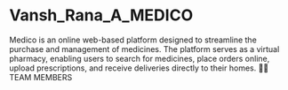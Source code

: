 # Vansh_Rana_A_MEDICO 
Medico is an online web-based platform designed to streamline the purchase and management of medicines. The platform serves as a virtual pharmacy, enabling users to search for medicines, place orders online, upload prescriptions, and receive deliveries directly to their homes.
👨‍💻 TEAM MEMBERS

